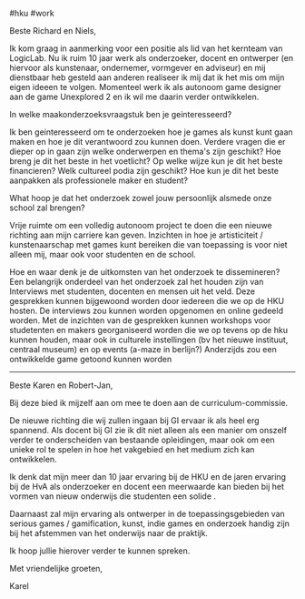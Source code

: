 #hku #work 

Beste Richard en Niels,

Ik kom graag in aanmerking voor een positie als lid van het kernteam van LogicLab.
Nu ik ruim 10 jaar werk als onderzoeker, docent en ontwerper (en hiervoor als kunstenaar, ondernemer, vormgever en adviseur) en mij dienstbaar heb gesteld aan anderen realiseer ik mij dat ik het mis om mijn eigen ideeen te volgen. Momenteel werk ik als autonoom game designer aan de game Unexplored 2 en ik wil me daarin verder ontwikkelen. 

In welke maakonderzoeksvraagstuk ben je geinteresseerd?

Ik ben geinteresseerd om te onderzoeken hoe je games als kunst kunt gaan maken en hoe je dit verantwoord zou kunnen doen. Verdere vragen die er dieper op in gaan zijn welke onderwerpen en thema's zijn geschikt? Hoe breng je dit het beste in het voetlicht? Op welke wijze kun je dit het beste financieren? Welk cultureel podia zijn geschikt?
Hoe kun je dit het beste aanpakken als professionele maker en student? 


What hoop je dat het onderzoek zowel jouw persoonlijk alsmede onze school zal brengen?

Vrije ruimte om een volledig autonoom project te doen die een nieuwe richting aan mijn carriere kan geven. 
Inzichten in hoe je artisticiteit / kunstenaarschap met games kunt bereiken die van toepassing is voor niet alleen mij, maar ook voor studenten en de school.
 
Hoe en waar denk je de uitkomsten van het onderzoek te dissemineren?
Een belangrijk onderdeel van het onderzoek zal het houden zijn van Interviews met studenten, docenten en mensen uit het veld. Deze gesprekken kunnen bijgewoond worden door iedereen die we op de HKU hosten.  De interviews zou kunnen worden opgenomen en online gedeeld worden.
Met de inzichten van de gesprekken kunnen workshops voor studetenten en makers georganiseerd worden die we op tevens op de hku kunnen houden, maar ook in culturele instellingen (bv het nieuwe instituut, centraal museum) en op events (a-maze in berlijn?)
Anderzijds zou een ontwikkelde game getoond kunnen worden 

---
Beste Karen en Robert-Jan,

Bij deze bied ik mijzelf aan om mee te doen aan de curriculum-commissie.

De nieuwe richting die wij zullen ingaan bij GI ervaar ik als heel erg spannend. Als docent bij GI zie ik dit niet alleen als een manier om onszelf verder te onderscheiden van bestaande opleidingen, maar ook om een unieke rol te spelen in hoe het vakgebied en het medium zich kan ontwikkelen.  

Ik denk dat mijn meer dan 10 jaar ervaring bij de HKU en de jaren ervaring bij de HvA als onderzoeker en docent een meerwaarde kan bieden bij het vormen van nieuw onderwijs die studenten een solide . 

Daarnaast zal mijn ervaring als ontwerper in de toepassingsgebieden van serious games / gamification, kunst, indie games en onderzoek handig zijn bij het afstemmen van het onderwijs naar de praktijk.

Ik hoop jullie hierover verder te kunnen spreken.

Met vriendelijke groeten,

Karel
